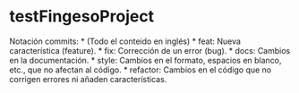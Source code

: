 # testFingesoProject

Notación commits:
	* (Todo el conteido en inglés)
    * feat: Nueva característica (feature).
    * fix: Corrección de un error (bug).
    * docs: Cambios en la documentación.
    * style: Cambios en el formato, espacios en blanco, etc., que no afectan al código.
    * refactor: Cambios en el código que no corrigen errores ni añaden características.
